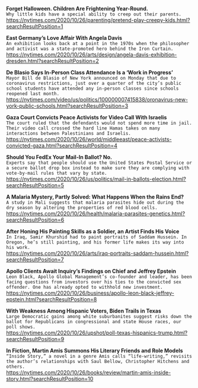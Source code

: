 **Forget Halloween. Children Are Frightening Year-Round.**\
`Why little kids have a special ability to creep out their parents.`\
https://nytimes.com/2020/10/26/parenting/pretend-play-creepy-kids.html?searchResultPosition=1

**East Germany’s Love Affair With Angela Davis**\
`An exhibition looks back at a point in the 1970s when the philosopher and activist was a state-promoted hero behind the Iron Curtain.`\
https://nytimes.com/2020/10/26/arts/design/angela-davis-exhibition-dresden.html?searchResultPosition=2

**De Blasio Says In-Person Class Attendance Is a ‘Work in Progress’**\
`Mayor Bill de Blasio of New York announced on Monday that due to coronavirus restrictions, just over a quarter of the city’s public school students have attended any in-person classes since schools reopened last month.`\
https://nytimes.com/video/us/politics/100000007415838/oronavirus-new-york-public-schools.html?searchResultPosition=3

**Gaza Court Convicts Peace Activists for Video Call With Israelis**\
`The court ruled that the defendants would not spend more time in jail. Their video call crossed the hard line Hamas takes on many interactions between Palestinians and Israelis.`\
https://nytimes.com/2020/10/26/world/middleeast/peace-activists-convicted-gaza.html?searchResultPosition=4

**Should You FedEx Your Mail-In Ballot? No.**\
`Experts say that people should use the United States Postal Service or a secure ballot drop box instead to make sure they are complying with vote-by-mail rules that vary by state.`\
https://nytimes.com/2020/10/26/us/politics/mail-in-ballots-election.html?searchResultPosition=5

**A Malaria Mystery, Partly Solved: What Happens When the Rains End?**\
`A study in Mali suggests that malaria parasites hide out during the dry season by altering the properties of red blood cells.`\
https://nytimes.com/2020/10/26/health/malaria-parasites-genetics.html?searchResultPosition=6

**After Honing His Painting Skills as a Soldier, an Artist Finds His Voice**\
`In Iraq, Samir Khurshid had to paint portraits of Saddam Hussein. In Oregon, he’s still painting, and his former life makes its way into his work.`\
https://nytimes.com/2020/10/26/arts/iraq-portraits-saddam-hussein.html?searchResultPosition=7

**Apollo Clients Await Inquiry’s Findings on Chief and Jeffrey Epstein**\
`Leon Black, Apollo Global Management’s co-founder and leader, has been facing questions from investors over his ties to the convicted sex offender. One has already opted to withhold new investment.`\
https://nytimes.com/2020/10/26/business/apollo-leon-black-jeffrey-epstein.html?searchResultPosition=8

**With Weakness Among Hispanic Voters, Biden Trails in Texas**\
`Large Democratic gains among white suburbanites suggest risks down the ballot for Republicans in congressional and state House races, our poll shows.`\
https://nytimes.com/2020/10/26/upshot/poll-texas-hispanics-trump.html?searchResultPosition=9

**In Fiction, Martin Amis Summons His Literary Friends and Role Models**\
`“Inside Story,” a novel in a genre Amis calls “life-writing,” revisits the author’s relationships with Saul Bellow, Christopher Hitchens and others.`\
https://nytimes.com/2020/10/26/books/review/martin-amis-inside-story.html?searchResultPosition=10

